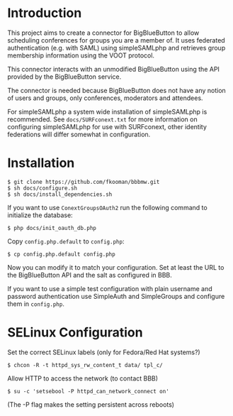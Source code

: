 # Introduction
This project aims to create a connector for BigBlueButton to allow scheduling
conferences for groups you are a member of. It uses federated authentication 
(e.g. with SAML) using simpleSAMLphp and retrieves group membership 
information using the VOOT protocol.

This connector interacts with an unmodified BigBlueButton using the API 
provided by the BigBlueButton service.

The connector is needed because BigBlueButton does not have any notion of 
users and groups, only conferences, moderators and attendees.

For simpleSAMLphp a system wide installation of simpleSAMLphp is recommended. 
See `docs/SURFconext.txt` for more information on configuring simpleSAMLphp 
for use with SURFconext, other identity federations will differ somewhat in 
configuration.

# Installation

    $ git clone https://github.com/fkooman/bbbmw.git
    $ sh docs/configure.sh
    $ sh docs/install_dependencies.sh

If you want to use `ConextGroupsOAuth2` run the following command to 
initialize the database:

    $ php docs/init_oauth_db.php

Copy `config.php.default` to `config.php`:

    $ cp config.php.default config.php

Now you can modify it to match your configuration. Set at least the URL to 
the BigBlueButton API and the salt as configured in BBB.

If you want to use a simple test configuration with plain username and password
authentication use SimpleAuth and SimpleGroups and configure them in 
`config.php`.

# SELinux Configuration
Set the correct SELinux labels (only for Fedora/Red Hat systems?)

    $ chcon -R -t httpd_sys_rw_content_t data/ tpl_c/

Allow HTTP to access the network (to contact BBB)

    $ su -c 'setsebool -P httpd_can_network_connect on'

(The -P flag makes the setting persistent across reboots)
